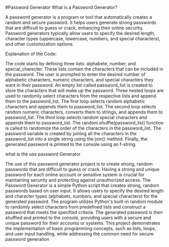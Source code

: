 #Password Generator
What is a Password Generator?

A password generator is a program or tool that automatically creates a random and secure password.
It helps users generate strong passwords that are difficult to guess or crack, enhancing their online security.
Password generators typically allow users to specify the desired length, character types (uppercase, lowercase, numbers, and special characters), and other customization options.

Explanation of the Code:

The code starts by defining three lists: alphabete, number, and special_charecter. These lists contain the characters that can be included in the password.
The user is prompted to enter the desired number of alphabetic characters, numeric characters, and special characters they want in their password.
An empty list called password_list is created to store the characters that will make up the password.
Three nested loops are used to randomly select characters from the respective lists and append them to the password_list.
The first loop selects random alphabetic characters and appends them to password_list.
The second loop selects random numeric characters, converts them to strings, and appends them to password_list.
The third loop selects random special characters and appends them to password_list.
The random.shuffle(password_list) function is called to randomize the order of the characters in the password_list.
The password variable is created by joining all the characters in the password_list into a single string using the join() method.
Finally, the generated password is printed to the console using an f-string.

what is the use password Generator

The use of this password generator project is to create strong, random passwords that are difficult to guess or crack. Having a strong and unique password for each online account or sensitive system is crucial for maintaining security and protecting against unauthorized access.
The Password Generator is a simple Python script that creates strong, random passwords based on user input. It allows users to specify the desired length and character types (alphabets, numbers, and special characters) for the generated password. The program utilizes Python's built-in random module to randomly select characters from predefined lists and construct a password that meets the specified criteria. The generated password is then shuffled and printed to the console, providing users with a secure and unique password for their accounts or systems. This project demonstrates the implementation of basic programming concepts, such as lists, loops, and user input handling, while addressing the common need for secure password generation

